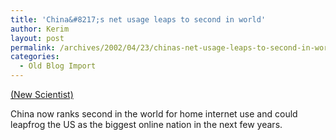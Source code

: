 ```yaml
---
title: 'China&#8217;s net usage leaps to second in world'
author: Kerim
layout: post
permalink: /archives/2002/04/23/chinas-net-usage-leaps-to-second-in-world/
categories:
  - Old Blog Import
---
```

<a href="http://www.newscientist.com/news/print.jsp?id=ns99992200 " onclick="_gaq.push(['_trackEvent', 'outbound-article', 'http://www.newscientist.com/news/print.jsp?id=ns99992200 ', '(New Scientist)']);" >(New Scientist)</a>

China now ranks second in the world for home internet use and could leapfrog the US as the biggest online nation in the next few years.

